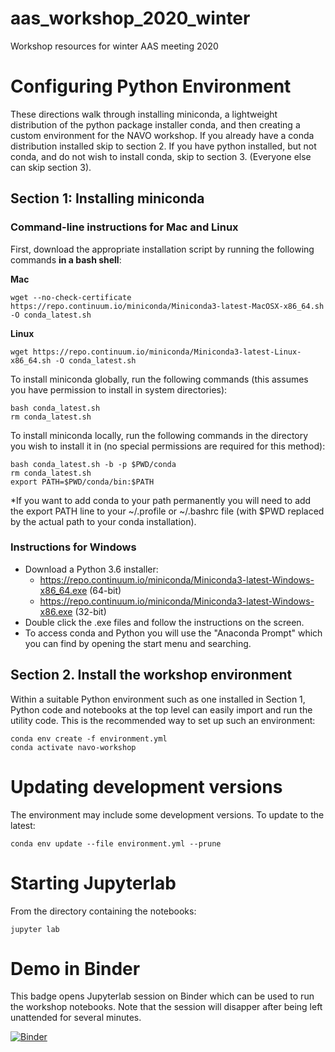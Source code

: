 # aas_workshop_2020_winter
Workshop resources for winter AAS meeting 2020

# Configuring Python Environment
These directions walk through installing miniconda, a lightweight distribution of the python package installer conda, and then creating a custom environment for the NAVO workshop. If you already have a conda distribution installed skip to section 2. If you have python installed, but not conda, and do not wish to install conda, skip to section 3. (Everyone else can skip section 3).
## Section 1: Installing miniconda
### Command­-line instructions for Mac and Linux
First, download the appropriate installation script by running the following commands **in a bash shell**:

**Mac**

    wget --no-check-certificate https://repo.continuum.io/miniconda/Miniconda3-latest-MacOSX-x86_64.sh -O conda_latest.sh

**Linux**

    wget https://repo.continuum.io/miniconda/Miniconda3-latest-Linux-x86_64.sh -O conda_latest.sh

To install miniconda globally, run the following commands (this assumes you have permission to install in system directories):

    bash conda_latest.sh
    rm conda_latest.sh

To install miniconda locally, run the following commands in the directory you wish to install it in (no special permissions are required for this method):

    bash conda_latest.sh -b -p $PWD/conda
    rm conda_latest.sh
    export PATH=$PWD/conda/bin:$PATH

*If you want to add conda to your path permanently you will need to add the export PATH line to your ~/.profile or ~/.bashrc file (with $PWD replaced by the actual path to your conda installation).
### Instructions for Windows
* Download a Python 3.6 installer:
  * https://repo.continuum.io/miniconda/Miniconda3-latest-Windows-x86_64.exe (64-bit)
  * https://repo.continuum.io/miniconda/Miniconda3-latest-Windows-x86.exe (32-bit)
* Double click the .exe files and follow the instructions on the screen.
* To access conda and Python you will use the "Anaconda Prompt" which you can find by opening the start menu and searching.

## Section 2. Install the workshop environment
Within a suitable Python environment such as one installed in Section 1, 
Python code and notebooks at the top level can easily import and run the utility code.  This is the recommended way to set up such an environment:
```
conda env create -f environment.yml
conda activate navo-workshop
```

# Updating development versions
The environment may include some development versions. To update to the latest:
```
conda env update --file environment.yml --prune
```

# Starting Jupyterlab
From the directory containing the notebooks:
```
jupyter lab
```

# Demo in Binder
This badge opens Jupyterlab session on Binder which can be used to run the workshop notebooks.
Note that the session will disapper after being left unattended for several minutes.

[![Binder](https://mybinder.org/badge_logo.svg)](https://mybinder.org/v2/gh/NASA-NAVO/aas_workshop_2020_winter/master?urlpath=lab)

